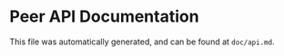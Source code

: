 Peer API Documentation
=====================

This file was automatically generated, and can be found at `doc/api.md`.
